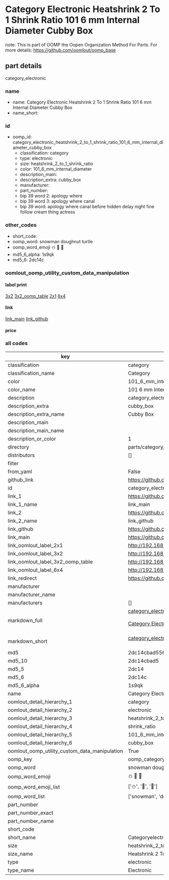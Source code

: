 # Category Electronic Heatshrink 2 To 1 Shrink Ratio 101 6 mm Internal Diameter Cubby Box  

note: This is part of OOMP the Oopen Organization Method For Parts. For more details: https://github.com/oomlout/oomp_base

##  part details
  



category_electronic



### name
* name: Category Electronic Heatshrink 2 To 1 Shrink Ratio 101 6 mm Internal Diameter Cubby Box
* name_short: 
### id
* oomp_id: category_electronic_heatshrink_2_to_1_shrink_ratio_101_6_mm_internal_diameter_cubby_box
  * classification: category
  * type: electronic
  * size: heatshrink_2_to_1_shrink_ratio
  * color: 101_6_mm_internal_diameter
  * description_main: 
  * description_extra: cubby_box
  * manufacturer: 
  * part_number: 
  * bip 39 word 2: apology where
  * bip 39 word 3: apology where canal
  * bip 39 word: apology where canal before hidden delay night fine follow cream thing actress

### other_codes
* short_code: 
* oomp_word: snowman doughnut turtle
* oomp_word_emoji :snowman: :doughnut: :turtle:
* md5_6_alpha: 1s9qk
* md5_6: 2dc14c






### oomlout_oomp_utility_custom_data_manipulation
#### label print
[3x2](http://192.168.1.245:1112/?label=oomp%201s9qk)
[3x2_oomp_table](http://192.168.1.108:1112/?label=oomp%201s9qk)
[2x1](http://192.168.1.242:1112/?label=oomp%201s9qk)
[6x4](http://192.168.1.55:1112/?label=oomp%201s9qk)    

#### link

[link_main](https://github.com/oomlout/oomlout_oomp_version_1_messy/tree/main/parts/category_electronic_heatshrink_2_to_1_shrink_ratio_101_6_mm_internal_diameter_cubby_box) [link_github](https://github.com/oomlout/oomlout_oomp_version_1_messy/tree/main/parts/category_electronic_heatshrink_2_to_1_shrink_ratio_101_6_mm_internal_diameter_cubby_box)                             

#### price







### all codes 
| key | value |  
| --- | --- |  
| classification | category |  
| classification_name | Category |  
| color | 101_6_mm_internal_diameter |  
| color_name | 101 6 mm Internal Diameter |  
| description | category_electronic |  
| description_extra | cubby_box |  
| description_extra_name | Cubby Box |  
| description_main |  |  
| description_main_name |  |  
| description_or_color | 1  |  
| directory | parts/category_electronic_heatshrink_2_to_1_shrink_ratio_101_6_mm_internal_diameter_cubby_box |  
| distributors | [] |  
| filter |  |  
| from_yaml | False |  
| github_link | https://github.com/oomlout/oomlout_oomp_part_src/tree/main/parts/category_electronic_heatshrink_2_to_1_shrink_ratio_101_6_mm_internal_diameter_cubby_box |  
| id | category_electronic_heatshrink_2_to_1_shrink_ratio_101_6_mm_internal_diameter_cubby_box |  
| link_1 | https://github.com/oomlout/oomlout_oomp_version_1_messy/tree/main/parts/category_electronic_heatshrink_2_to_1_shrink_ratio_101_6_mm_internal_diameter_cubby_box |  
| link_1_name | link_main |  
| link_2 | https://github.com/oomlout/oomlout_oomp_version_1_messy/tree/main/parts/category_electronic_heatshrink_2_to_1_shrink_ratio_101_6_mm_internal_diameter_cubby_box |  
| link_2_name | link_github |  
| link_github | https://github.com/oomlout/oomlout_oomp_version_1_messy/tree/main/parts/category_electronic_heatshrink_2_to_1_shrink_ratio_101_6_mm_internal_diameter_cubby_box |  
| link_main | https://github.com/oomlout/oomlout_oomp_version_1_messy/tree/main/parts/category_electronic_heatshrink_2_to_1_shrink_ratio_101_6_mm_internal_diameter_cubby_box |  
| link_oomlout_label_2x1 | http://192.168.1.242:1112/?label=oomp%201s9qk |  
| link_oomlout_label_3x2 | http://192.168.1.245:1112/?label=oomp%201s9qk |  
| link_oomlout_label_3x2_oomp_table | http://192.168.1.108:1112/?label=oomp%201s9qk |  
| link_oomlout_label_6x4 | http://192.168.1.55:1112/?label=oomp%201s9qk |  
| link_redirect | https://github.com/oomlout/oomlout_oomp_version_1_messy/tree/main/parts/category_electronic_heatshrink_2_to_1_shrink_ratio_101_6_mm_internal_diameter_cubby_box |  
| manufacturer |  |  
| manufacturer_name |  |  
| manufacturers | [] |  
| markdown_full | [category_electronic_heatshrink_2_to_1_shrink_ratio_101_6_mm_internal_diameter_cubby_box](none)<br>[](none)<br>[Category Electronic Heatshrink 2 To 1 Shrink Ratio 101 6 Mm Internal Diameter Cubby Box](none)<br><br> |  
| markdown_short | [category_electronic_heatshrink_2_to_1_shrink_ratio_101_6_mm_internal_diameter_cubby_box](none)<br><br> |  
| md5 | 2dc14cbad556d2b0e7b5b142423e9053 |  
| md5_10 | 2dc14cbad5 |  
| md5_5 | 2dc14 |  
| md5_6 | 2dc14c |  
| md5_6_alpha | 1s9qk |  
| name | Category Electronic Heatshrink 2 To 1 Shrink Ratio 101 6 mm Internal Diameter Cubby Box |  
| oomlout_detail_hierarchy_1 | category |  
| oomlout_detail_hierarchy_2 | electronic |  
| oomlout_detail_hierarchy_3 | heatshrink_2_to_1 |  
| oomlout_detail_hierarchy_4 | shrink_ratio |  
| oomlout_detail_hierarchy_5 | 101_6_mm_internal_diameter |  
| oomlout_detail_hierarchy_6 | cubby_box |  
| oomlout_oomp_utility_custom_data_manipulation | True |  
| oomp_key | oomp_category_electronic_heatshrink_2_to_1_shrink_ratio_101_6_mm_internal_diameter_cubby_box |  
| oomp_word | snowman doughnut turtle |  
| oomp_word_emoji | :snowman: :doughnut: :turtle: |  
| oomp_word_emoji_list | [':snowman:', ':doughnut:', ':turtle:'] |  
| oomp_word_list | ['snowman', 'doughnut', 'turtle'] |  
| part_number |  |  
| part_number_exact |  |  
| part_number_name |  |  
| short_code |  |  
| short_name | Categoryelectronic |  
| size | heatshrink_2_to_1_shrink_ratio |  
| size_name | Heatshrink 2 To 1 Shrink Ratio |  
| type | electronic |  
| type_name | Electronic |  
